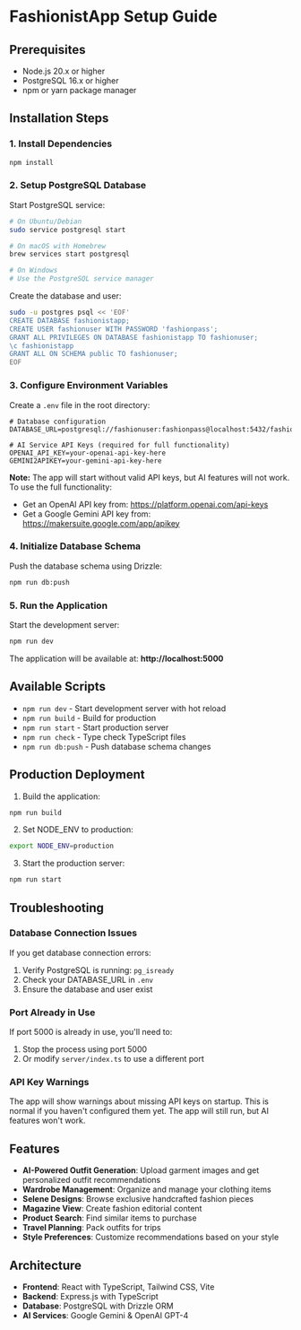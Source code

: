 # FashionistApp Setup Guide

## Prerequisites

- Node.js 20.x or higher
- PostgreSQL 16.x or higher
- npm or yarn package manager

## Installation Steps

### 1. Install Dependencies

```bash
npm install
```

### 2. Setup PostgreSQL Database

Start PostgreSQL service:
```bash
# On Ubuntu/Debian
sudo service postgresql start

# On macOS with Homebrew
brew services start postgresql

# On Windows
# Use the PostgreSQL service manager
```

Create the database and user:
```bash
sudo -u postgres psql << 'EOF'
CREATE DATABASE fashionistapp;
CREATE USER fashionuser WITH PASSWORD 'fashionpass';
GRANT ALL PRIVILEGES ON DATABASE fashionistapp TO fashionuser;
\c fashionistapp
GRANT ALL ON SCHEMA public TO fashionuser;
EOF
```

### 3. Configure Environment Variables

Create a `.env` file in the root directory:

```env
# Database configuration
DATABASE_URL=postgresql://fashionuser:fashionpass@localhost:5432/fashionistapp

# AI Service API Keys (required for full functionality)
OPENAI_API_KEY=your-openai-api-key-here
GEMINI2APIKEY=your-gemini-api-key-here
```

**Note:** The app will start without valid API keys, but AI features will not work. To use the full functionality:
- Get an OpenAI API key from: https://platform.openai.com/api-keys
- Get a Google Gemini API key from: https://makersuite.google.com/app/apikey

### 4. Initialize Database Schema

Push the database schema using Drizzle:
```bash
npm run db:push
```

### 5. Run the Application

Start the development server:
```bash
npm run dev
```

The application will be available at: **http://localhost:5000**

## Available Scripts

- `npm run dev` - Start development server with hot reload
- `npm run build` - Build for production
- `npm run start` - Start production server
- `npm run check` - Type check TypeScript files
- `npm run db:push` - Push database schema changes

## Production Deployment

1. Build the application:
```bash
npm run build
```

2. Set NODE_ENV to production:
```bash
export NODE_ENV=production
```

3. Start the production server:
```bash
npm run start
```

## Troubleshooting

### Database Connection Issues

If you get database connection errors:
1. Verify PostgreSQL is running: `pg_isready`
2. Check your DATABASE_URL in `.env`
3. Ensure the database and user exist

### Port Already in Use

If port 5000 is already in use, you'll need to:
1. Stop the process using port 5000
2. Or modify `server/index.ts` to use a different port

### API Key Warnings

The app will show warnings about missing API keys on startup. This is normal if you haven't configured them yet. The app will still run, but AI features won't work.

## Features

- **AI-Powered Outfit Generation**: Upload garment images and get personalized outfit recommendations
- **Wardrobe Management**: Organize and manage your clothing items
- **Selene Designs**: Browse exclusive handcrafted fashion pieces
- **Magazine View**: Create fashion editorial content
- **Product Search**: Find similar items to purchase
- **Travel Planning**: Pack outfits for trips
- **Style Preferences**: Customize recommendations based on your style

## Architecture

- **Frontend**: React with TypeScript, Tailwind CSS, Vite
- **Backend**: Express.js with TypeScript
- **Database**: PostgreSQL with Drizzle ORM
- **AI Services**: Google Gemini & OpenAI GPT-4
